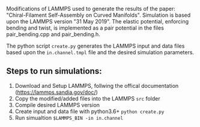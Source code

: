 Modifications of LAMMPS used to generate the results of the paper: "Chiral-Filament Self-Assembly on Curved Manifolds".
Simulation is based upon the LAMMPS version "31 May 2019".
The elastic potential, enforcing bending and twist, is implemented as a pair potential in the files pair_bending.cpp and pair_bending.h.

The python script `create.py` generates the LAMMPS input and data files based upon the `in.channel.tmpl` file and the desired simulation parameters.

Steps to run simulations:
----

1. Download and Setup LAMMPS, follwing the offical documentation (https://lammps.sandia.gov/doc/)
1. Copy the modified/added files into the LAMMPS `src` folder
1. Compile desired LAMMPS version
1. Create input and data file with python3.6+ `python create.py`
1. Run simualtion `$LAMMPS_BIN -in in.channel`
